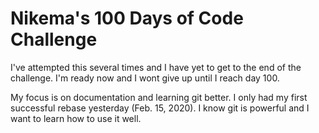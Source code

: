 # Nikema's 100 Days of Code Challenge

I've attempted this several times and I have yet to get to the end of the challenge. I'm ready now and I wont give up until I reach day 100.

My focus is on documentation and learning git better. I only had my first successful rebase yesterday (Feb. 15, 2020). I know git is powerful and I want to learn how to use it well.


